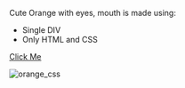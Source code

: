 Cute Orange with eyes, mouth is made using:
<ul>
                        <li> Single DIV  </li>
                        <li> Only HTML and CSS </li>
                    </ul>

[Click Me](https://orange-single-div.netlify.app/)

![orange_css](https://user-images.githubusercontent.com/77884951/184886968-9688376b-ba5c-427d-97ae-861a442f0156.PNG)
